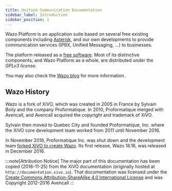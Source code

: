 ```yaml
---
title: Unified Communication Documentation
sidebar_label: Introduction
sidebar_position: 1
---
```


Wazo Platform is an application suite based on several free existing components including
[Asterisk](https://www.asterisk.org/), and our own developments to provide communication services
(IPBX, Unified Messaging, ...) to businesses.

The platform released as a [free software](https://www.gnu.org/philosophy/free-sw.html). Most of its
distinctive components, and Wazo Platform as a whole, are distributed under the _GPLv3 license_.

You may also check the [Wazo blog](/blog) for more information.

## Wazo History

Wazo is a fork of XiVO, which was created in 2005 in France by Sylvain Boily and the company
Proformatique. In 2010, Proformatique merged with Avencall, and Avencall acquired the copyright and
trademark of XiVO.

Sylvain then moved to Quebec City and founded Proformatique, Inc. where the XiVO core development
team worked from 2011 until November 2016.

In November 2016, Proformatique Inc. was shut down and the development team
[forked XiVO to create Wazo](/blog/introducing-wazo). Its first release, Wazo 16.16, was released in
December 2016.

:::note[Attribution Notice]
The major part of this documentation has been copied (2016-11-25) from the
XiVO documentation (originally hosted at `http://documentation.xivo.io`). That documentation was licensed
under the [Create Commons Attribution-ShareAlike 4.0 International License](https://creativecommons.org/licenses/by-sa/4.0/)
and was Copyright 2012-2016 Avencall
:::
